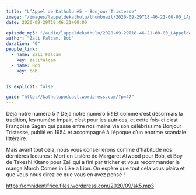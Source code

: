 ```yaml
---
title: "L’Appel de Kathulu #5 – Bonjour Tristesse"
image: "/images/lappeldekathulu/thumbnail/2020-09-29T18-46-21-00-00_LAppeldeKathulu5BonjourTristesse.jpg"
date: 2020-09-29T18:46:21+00:00

episode_mp3: "/audio/lappeldekathulu/2020-09-29T18-46-21-00-00_LAppeldeKathulu5BonjourTristesse.mp3"
author: "Zali Falcam, Bob"
duration: "0"
people_link: 
  - name: Zali Falcam
    key: zalifalcam
  - name: Bob
    key: bob


is_explicit: false

guid: "http://kathulupodcast.wordpress.com/?p=47"
---
```


<PodcastHeader/>

<!-- ECRIRE LA DESCRIPTION DE L'EPISODE SOUS CETTE LIGNE -->

<p>Déjà notre numéro 5 ? Déjà notre numéro 5 ! Et comme c’est désormais la tradition, les numéro impair, c’est pour les autrices, et cette fois-ci c’est Françoise Sagan qui passe entre nos mains via son célébrissime&nbsp;Bonjour Tristesse, publié en 1954 et accompagné à l’époque d’un énorme scandale littéraire.</p>



<p>Mais avant tout cela, nous vous conseillerons comme d’habitude nos dernières lectures :&nbsp;Mort en Lisière de Margaret Atwood pour Bob, et&nbsp;Boy de Takeshi Kitano pour Zali qui a fini par tricher et vous recommander le manga&nbsp;March Comes in Like a Lion.&nbsp;On espère que tout cela vous plaira et que vous nous direz ce que vous en avez pensé !</p>



 
<a href="https://omnidentifrice.files.wordpress.com/2020/09/ak5.mp3" rel="nofollow">https://omnidentifrice.files.wordpress.com/2020/09/ak5.mp3</a>
 


